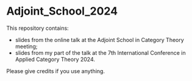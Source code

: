 # Adjoint_School_2024
This repository contains:
- slides from the online talk at the Adjoint School in Category Theory meeting;
- slides from my part of the talk at the 7th International Conference in Applied Category Theory 2024.
  
Please give credits if you use anything.
